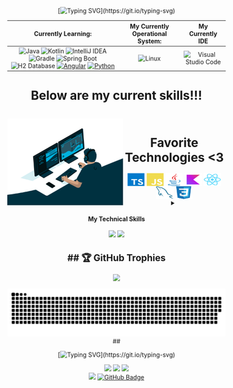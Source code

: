 <div align="center">

[![Typing SVG](https://readme-typing-svg.herokuapp.com/?color=0077b6&font=bold&size=35&center=true&vCenter=true&width=1000&lines=HELLO!!!;Welcome+to+my+github+profile;I'm+Reginaldo+Teixeira;I'm+37+years+old;I'm+a+brazilian+Junior+Developer;Currently+residing+in+Brazil;Anything,+just+call+me.)](https://git.io/typing-svg)
	
| **Currently Learning:** | **My Currently Operational System:** | My Currently IDE |
| :---: | :---: | :---: |
| ![Java](https://img.shields.io/badge/Java-%23ED8B00.svg?style=plastic&logo=java&logoColor=white) ![Kotlin](https://img.shields.io/badge/kotlin-%230095D5.svg?style=plastic&logo=kotlin&logoColor=white) ![IntelliJ IDEA](https://img.shields.io/badge/IntelliJ%20IDEA-%23000000.svg?style=plastic&logo=intellij-idea&logoColor=white) ![Gradle](https://img.shields.io/badge/gradle-%2302303A.svg?style=plastic&logo=gradle&logoColor=white) ![Spring Boot](https://img.shields.io/badge/Spring%20Boot-%236DB33F.svg?style=plastic&logo=spring-boot) ![H2 Database](https://img.shields.io/badge/H2%20Database-gray?style=plastic&logo=h2&logoColor=white) [![Angular](https://img.shields.io/badge/Angular-%23DD0031.svg?style=plastic&logo=angular&logoColor=white)](https://angular.io/) [![Python](https://img.shields.io/badge/Python-%233776AB.svg?style=plastic&logo=python&logoColor=white)](https://www.python.org/) | ![Linux](https://img.shields.io/badge/Linux-FCC624?style=plastic&logo=linux&logoColor=black) | ![Visual Studio Code](https://img.shields.io/badge/Visual%20Studio%20Code-%23007ACC.svg?style=plastic&logo=visual-studio-code&logoColor=white)

# Below are my current skills!!!
  
  <div style="display: inline_block">
    <br>
    <img align="left" height="200" alt="coding-time" src="./code.gif">
    <h1 align="center">Favorite Technologies <3</h1>
    <img align="center" height="30" width="40" alt="typescript-icon" src="https://raw.githubusercontent.com/devicons/devicon/master/icons/typescript/typescript-original.svg">
    <img align="center" height="30" width="40" alt="js-icon" src="https://raw.githubusercontent.com/devicons/devicon/master/icons/javascript/javascript-plain.svg">
    <img align="center" height="30" width="40" alt="java-icon" src="https://raw.githubusercontent.com/devicons/devicon/master/icons/java/java-original.svg">
    <img align="center" height="30" width="40" alt="kotlin-icon" src="https://raw.githubusercontent.com/devicons/devicon/master/icons/kotlin/kotlin-original.svg">
    <img align="center" height="30" width="40" alt="react-icon" src="https://raw.githubusercontent.com/devicons/devicon/master/icons/react/react-original.svg">
    <img align="center" height="30" width="40" alt="mysql-icon" src="https://raw.githubusercontent.com/devicons/devicon/master/icons/mysql/mysql-original.svg">
    <img align="center" height="30" width="40" alt="css-icon" src="https://raw.githubusercontent.com/devicons/devicon/master/icons/css3/css3-original.svg">
  </div>
  
<details>
<summary><h4>My Technical Skills</h4></summary>
<div id='lojc' align="center">
	
# 💻 Tech Stack:
![TypeScript](https://img.shields.io/badge/TypeScript-%23007ACC.svg?style=plastic&logo=typescript&logoColor=white) 
![JavaScript](https://img.shields.io/badge/JavaScript-%23323330.svg?style=plastic&logo=javascript&logoColor=%23F7DF1E)
![Java](https://img.shields.io/badge/Java-%23ED8B00.svg?style=plastic&logo=java&logoColor=white)
![Kotlin](https://img.shields.io/badge/kotlin-%230095D5.svg?style=plastic&logo=kotlin&logoColor=white)
![C#](https://img.shields.io/badge/C%23-%23239120.svg?style=plastic&logo=c-sharp&logoColor=white)
![Python](https://img.shields.io/badge/Python-%233776AB.svg?style=plastic&logo=python&logoColor=white)
![HTML5](https://img.shields.io/badge/HTML5-%23E34F26.svg?style=plastic&logo=html5&logoColor=white) 
![CSS3](https://img.shields.io/badge/CSS3-%231572B6.svg?style=plastic&logo=css3&logoColor=white) 
![React](https://img.shields.io/badge/React-%2320232a.svg?style=plastic&logo=react&logoColor=%2361DAFB) 
![Redux](https://img.shields.io/badge/Redux-%23593d88.svg?style=plastic&logo=redux&logoColor=white) 
![React Router](https://img.shields.io/badge/React_Router-CA4245?style=plastic&logo=react-router&logoColor=white) 
![Angular](https://img.shields.io/badge/Angular-%23DD0031.svg?style=plastic&logo=angular&logoColor=white)
![Styled Components](https://img.shields.io/badge/Styled_Components-DB7093?style=plastic&logo=styled-components&logoColor=white) 
![NodeJS](https://img.shields.io/badge/node.js-6DA55F?style=plastic&logo=node.js&logoColor=white) 
![Express](https://img.shields.io/badge/express-%23339933.svg?style=plastic&logo=express&logoColor=white)
![Docker](https://img.shields.io/badge/docker-%230db7ed.svg?style=plastic&logo=docker&logoColor=white)
![NPM](https://img.shields.io/badge/NPM-%23CB3837.svg?style=plastic&logo=npm&logoColor=white)
![ESLint](https://img.shields.io/badge/ESLint-%234B32C3.svg?style=plastic&logo=eslint&logoColor=white)
![MySQL](https://img.shields.io/badge/MySQL-%2300f.svg?style=plastic&logo=mysql&logoColor=white) 
![PostgreSQL](https://img.shields.io/badge/PostgreSQL-%23316192.svg?style=plastic&logo=postgresql&logoColor=white)
![NoSQL](https://img.shields.io/badge/NoSQL-%234ea94b.svg?style=plastic&logo=NoSQL&logoColor=white)
![H2 Database](https://img.shields.io/badge/H2%20Database-gray?style=plastic&logo=h2&logoColor=white)
![Sequelize](https://img.shields.io/badge/sequelize-%236B2E5F.svg?style=plastic&logo=sequelize&logoColor=white)
![JWT](https://img.shields.io/badge/JsonWebToken-%23323330.svg?style=plastic&logo=json-web-tokens&logoColor=white)
![Socket.IO](https://img.shields.io/badge/Socket.IO-%230E1626.svg?style=plastic&logo=socket.io&logoColor=white)
![jQuery](https://img.shields.io/badge/jquery-%230769AD.svg?style=plastic&logo=jquery&logoColor=white) 
![Gradle](https://img.shields.io/badge/gradle-%2302303A.svg?style=plastic&logo=gradle&logoColor=white)
![Jest](https://img.shields.io/badge/Jest-%23C21325.svg?style=plastic&logo=jest&logoColor=white)
![React Testing Library](https://img.shields.io/badge/React_Testing_Library-%23E33332.svg?style=plastic&logo=testing-library&logoColor=white)
![Mocha](https://img.shields.io/badge/mocha-%238D6748.svg?style=plastic&logo=mocha&logoColor=white)
![Chai](https://img.shields.io/badge/chai-%23F6ECD9.svg?style=plastic&logo=chai&logoColor=A30701)
![Sinon](https://img.shields.io/badge/sinon-%23864C9F.svg?style=plastic&logo=sinon&logoColor=white)
![JUnit](https://img.shields.io/badge/JUnit-%23525DCB.svg?style=plastic&logo=junit5&logoColor=white)
![Cypress](https://img.shields.io/badge/Cypress-%2317202C.svg?style=plastic&logo=cypress&logoColor=white)
![Git](https://img.shields.io/badge/Git-%23F05032.svg?style=plastic&logo=git&logoColor=white)
![GitHub](https://img.shields.io/badge/GitHub-%23121011.svg?style=plastic&logo=github&logoColor=white)
![MySQL Workbench](https://img.shields.io/badge/MySQL%20Workbench-gray?style=plastic&logo=mysql&logoColor=white)
![Spring Boot](https://img.shields.io/badge/Spring%20Boot-%236DB33F.svg?style=plastic&logo=spring-boot)
![Spring Initializr](https://img.shields.io/badge/Spring%20Initializr-%236DB33F.svg?style=plastic&logo=spring&logoColor=white)
![Swagger UI](https://img.shields.io/badge/Swagger%20UI-%2385EA2D.svg?style=plastic&logo=swagger&logoColor=white)
![Postman](https://img.shields.io/badge/Postman-FF6C37?style=plastic&logo=postman&logoColor=white) 	
![Visual Studio Code](https://img.shields.io/badge/Visual%20Studio%20Code-%23007ACC.svg?style=plastic&logo=visual-studio-code&logoColor=white)
![IntelliJ IDEA](https://img.shields.io/badge/IntelliJ%20IDEA-%23000000.svg?style=plastic&logo=intellij-idea&logoColor=white)
![Linux](https://img.shields.io/badge/Linux-FCC624?style=plastic&logo=linux&logoColor=black)
![Bootstrap](https://img.shields.io/badge/bootstrap-%23563D7C.svg?style=plastic&logo=bootstrap&logoColor=white) 		
![Vercel](https://img.shields.io/badge/vercel-%23000000.svg?style=plastic&logo=vercel&logoColor=white) 
![Trello](https://img.shields.io/badge/Trello-%23026AA7.svg?style=plastic&logo=Trello&logoColor=white)
![Canva](https://img.shields.io/badge/Canva-%2300C4CC.svg?style=plastic&logo=Canva&logoColor=white) 	
![Figma](https://img.shields.io/badge/figma-%23F24E1E.svg?style=plastic&logo=figma&logoColor=white)
![Unity](https://img.shields.io/badge/unity-%23000000.svg?style=plastic&logo=unity&logoColor=white)
<!-- ![MongoDB](https://img.shields.io/badge/MongoDB-%234ea94b.svg?style=plastic&logo=mongodb&logoColor=white)  -->
<!-- ![Next JS](https://img.shields.io/badge/Next-black?style=plastic&logo=next.js&logoColor=white)  -->
<!-- ![SASS](https://img.shields.io/badge/SASS-hotpink.svg?style=plastic&logo=SASS&logoColor=white)  -->
<!-- ![MUI](https://img.shields.io/badge/MUI-%230081CB.svg?style=plastic&logo=material-ui&logoColor=white)  -->
<!-- ![TailwindCSS](https://img.shields.io/badge/TailwindCSS-%2338B2AC.svg?style=plastic&logo=tailwind-css&logoColor=white)  -->

</div>
	
</details>
	  
  <img height="180em" src="https://github-readme-stats.vercel.app/api?username=reginaldo-teixeira-ou-regis&show_icons=true&include_all_commits=true&count_private=true&theme=tokyonight"/>
  <img height="180em" src="https://github-readme-stats.vercel.app/api/top-langs/?username=reginaldo-teixeira-ou-regis&layout=compact&langs_count=7&theme=tokyonight"/>

<h2 align="center">## 🏆 GitHub Trophies</h2>
<p align="center">
   <img src=https://github-profile-trophy.vercel.app/?username=reginaldo-teixeira-ou-regis&theme=radical&row=2&no-bg=true&column=3&margin-w=15&margin-h=15" />
</p>
  	
<picture>
  <source media="(prefers-color-scheme: dark)" srcset="https://github.com/reginaldo-teixeira-ou-regis/reginaldo-teixeira-ou-regis/blob/output/github-snake-dark.svg">
  <source media="(prefers-color-scheme: light)" srcset="https://github.com/reginaldo-teixeira-ou-regis/reginaldo-teixeira-ou-regis/blob/output/github-snake.svg">
  <img alt="github-snake" src="https://github.com/reginaldo-teixeira-ou-regis/reginaldo-teixeira-ou-regis/blob/output/github-snake-dark.svg">
</picture>														
																##
															
[![Typing SVG](https://readme-typing-svg.herokuapp.com/?color=0077b6&font=bold&size=35&center=true&vCenter=true&width=1000&lines=Connect+with+me!!!)](https://git.io/typing-svg)
		   
<div align="center">
  <a href = "mailto:reginaldoteixeiraouregis@gmail.com"><img src="https://img.shields.io/badge/Gmail-D14836?style=for-the-badge&logo=gmail&logoColor=white" target="_blank"></a>
  <a href="https://www.linkedin.com/in/reginaldo-teixeira-ou-regis" target="_blank"><img src="https://img.shields.io/badge/-LinkedIn-%230077B5?style=for-the-badge&logo=linkedin&logoColor=white" target="_blank"></a>
  <a href="https://wa.me/+5543999308399" target="_blank"><img src="https://img.shields.io/badge/WhatsApp-%2B5543999308399?style=for-the-badge&logo=whatsapp&logoColor=white" /></a>
</div>

<div align="center">
<a href="https://github.com/Meghna-DAS/github-profile-views-counter">
<img src="https://komarev.com/ghpvc/?username=reginaldo-teixeira-ou-regis"></a>
<a href="https://github.com/reginaldo-teixeira-ou-regis?tab=followers"><img src="https://img.shields.io/github/followers/reginaldo-teixeira-ou-regis?label=Followers&style=social" alt="GitHub Badge"></a>
</div>

</div> 
